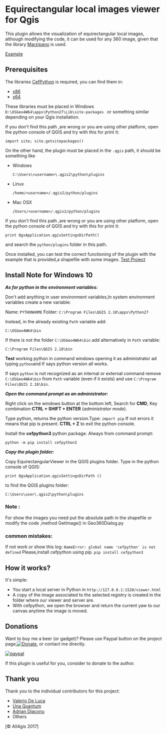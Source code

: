 # Equirectangular local images viewer for Qgis

This plugin allows the visualization of equirectangular local images, although modifying the code, it can be used for any 360 image, given that the library [Marzipano](https://github.com/google/marzipano) is used.
 
[Example](https://github.com/All4Gis/EquirectangularViewer/tree/master/example)
 
## Prerequisites
 
The libraries [CefPython](https://github.com/cztomczak/cefpython) is required, you can find them in:
- [x86](https://github.com/All4Gis/EquirectangularViewer/tree/master/ext-libs/x86/cefpython3)
- [x64](https://github.com/All4Gis/EquirectangularViewer/tree/master/ext-libs/x64/cefpython3)

These libraries must be placed in Windows `D:\OSGeo4W64\apps\Python27\Lib\site-packages ` or something similar depending on your Qgis installation.

If you don't find this path ,are wrong or you are using other platform, open the python console of QGIS and try with this for print it:

`import site; site.getsitepackages()`
 
On the other hand, the plugin must be placed in the `.qgis` path, it should be something like 

 - Windows
 
 	`C:\Users\<username>\.qgis2\python\plugins`
 	
 - Linux
 
 	`/home/<username>/.qgis2/python/plugins`
 	
 - Mac OSX
 
 	`/Users/<username>/.qgis2/python/plugins`

If you don't find this path ,are wrong or you are using other platform, open the python console of QGIS and try with this for print it:

`print QgsApplication.qgisSettingsDirPath()`

and search the `python/plugins` folder in this path.
 
Once installed, you can test the correct functioning of the plugin with the example that is provided,a shapefile with some images.
 [Test Project](https://github.com/All4Gis/EquirectangularViewer/tree/master/Project_example)
 
 ## Install Note for Windows 10

***As for python in the environment variables:***

Don't add anything in user environment variables,In system environment variables create a new variable:

Name: `PYTHONHOME`
Folder: `C:\Program Files\QGIS 2.18\apps\Python27`

Instead, in the already existing `Path` variable add:

    C:\OSGeo4W64\bin

If there is not the folder `C:\OSGeo4W64\bin` add alternatively in `Path` variable:

    C:\Program Files\QGIS 2.18\bin

**Test** working python in command windows opening it as administrator ad typing `python`and If says python version all works.

If says `python` is not recognized as an internal or external command remove `C:\OSGeo4W64\bin` from `Path` variable (even if it exists) and use `C:\Program Files\QGIS 2.18\bin`.

***Open the command prompt as an administrator:***

Right click on the windows button at the bottom left,
Search for **CMD**,
Key combination **CTRL + SHIFT + ENTER** (*administrator mode*).

Type python, returns the python version.Type: `import pip`
If not errors it means that pip is present. **CTRL + Z** to exit the python console.

Install the **cefpython3** python package.
Always from command prompt:

    python -m pip install cefpython3

***Copy the plugin folder:***

Copy EquirectangularViewer in the QGIS plugins folder.
Type in the python console of QGIS:

    print QgsApplication.qgisSettingsDirPath ()

to find the QGIS plugins folder:

    C:\Users\user\.qgis2\python\plugins
 
 
 ### Note : 
 For show the images you need put the absolute path in the shapefile or modify the code ,method GetImage() in Geo360Dialog.py


 ### common mistakes: 
 
 If not work or show this log:
 `NameError: global name 'cefpython' is not defined`
 Please,install cefpython using pip.
 `pip install cefpython3`
 
## How it works?
 
It's simple:
- You start a local server in Python in  `http://127.0.0.1:1520/viewer.html `
- A copy of the image associated to the selected registry is created in the folder where our viewer and server are.
- With cefpython, we open the browser and return the current yaw to our canvas anytime the image is moved.
 
 
## Donations
Want to buy me a beer (or gadget)? Please use Paypal button on the project page,[![Donate](https://img.shields.io/badge/Donate-PayPal-green.svg)](https://www.paypal.me/all4gis), or contact me directly.

[![paypal](https://www.paypalobjects.com/en_US/i/btn/btn_donateCC_LG.gif)](https://www.paypal.com/cgi-bin/webscr?button=donate&business=5329N9XX4WQHY&item_name=EquirectangularViewer+Plugin&quantity=&amount=&currency_code=EUR&shipping=&tax=&notify_url=&cmd=_donations&bn=JavaScriptButton_donate&env=www)
 
If this plugin is useful for you, consider to donate to the author.

## Thank you
Thank you to the individual contributors for this project:

 - <a href="http://www.mainjoin.eu/" target="_blank">Valerio De Luca</a>
 - <a href="http://www.unaquantum.com/" target="_blank">Una Quantum</a>
 - <a href="https://www.linkedin.com/in/adrian-diaconu" target="_blank">Adrian Diaconu</a> 
 - Others

[© All4gis 2017]
